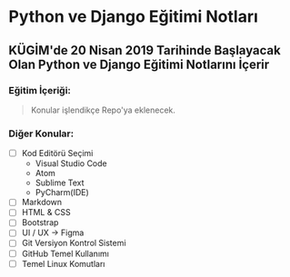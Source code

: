 # Python ve Django Eğitimi Notları
## KÜGİM'de 20 Nisan 2019 Tarihinde Başlayacak Olan Python ve Django Eğitimi Notlarını İçerir


### Eğitim İçeriği:
> Konular işlendikçe Repo'ya eklenecek.

### Diğer Konular:
- [ ] Kod Editörü Seçimi
  - Visual Studio Code
  - Atom
  - Sublime Text
  - PyCharm(IDE)
- [ ] Markdown
- [ ] HTML & CSS
- [ ] Bootstrap
- [ ] UI / UX -> Figma
- [ ] Git Versiyon Kontrol Sistemi
- [ ] GitHub Temel Kullanımı
- [ ] Temel Linux Komutları
